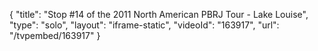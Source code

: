 {
    "title": "Stop #14 of the 2011 North American PBRJ Tour - Lake Louise",
    "type": "solo",
    "layout": "iframe-static",
    "videoId": "163917",
    "url": "\/tvpembed\/163917"
}